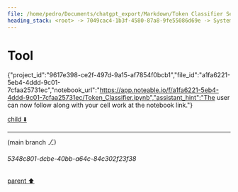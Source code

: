 ```yaml
---
file: /home/pedro/Documents/chatgpt_export/Markdown/Token Classifier Setup..md
heading_stack: <root> -> 7049cac4-1b3f-4580-87a8-9fe55086d69e -> System -> e179ded9-9f60-4738-93be-a4499fba828c -> System -> aaa20480-f877-4b91-a126-0ab43c876e05 -> User -> 0b1a1818-bf5a-4512-93fb-4cc2141fc1a9 -> Assistant -> 14f7dbc1-340f-4816-a087-bd1bfba100a7 -> Tool -> b64baf9f-de05-4932-bb5c-856dd7f3412b -> Assistant -> 016f628a-e89c-4676-84aa-b656bffb2a93 -> Tool
---
```

# Tool

{"project_id":"9617e398-ce2f-497d-9a15-af7854f0bcb1","file_id":"a1fa6221-5eb4-4ddd-9c01-7cfaa25731ec","notebook_url":"https://app.noteable.io/f/a1fa6221-5eb4-4ddd-9c01-7cfaa25731ec/Token_Classifier.ipynb","assistant_hint":"The user can now follow along with your cell work at the notebook link."}

[child ⬇️](#5348c801-dcbe-40bb-a64c-84c302f23f38)

---

(main branch ⎇)
###### 5348c801-dcbe-40bb-a64c-84c302f23f38
[parent ⬆️](#016f628a-e89c-4676-84aa-b656bffb2a93)
